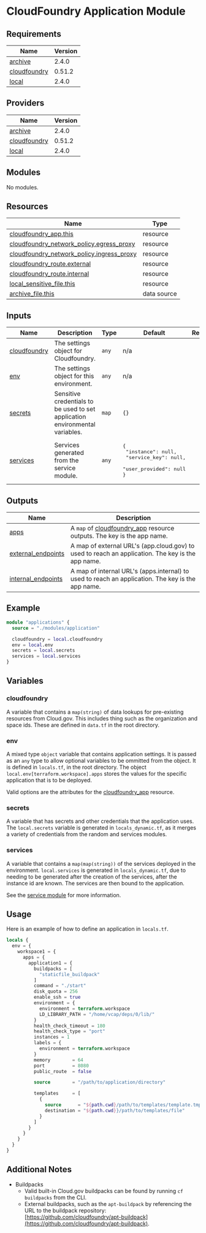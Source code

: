 <!-- BEGIN_TF_DOCS -->
# CloudFoundry Application Module

## Requirements

| Name | Version |
|------|---------|
| <a name="requirement_archive"></a> [archive](#requirement\_archive) | 2.4.0 |
| <a name="requirement_cloudfoundry"></a> [cloudfoundry](#requirement\_cloudfoundry) | 0.51.2 |
| <a name="requirement_local"></a> [local](#requirement\_local) | 2.4.0 |

## Providers

| Name | Version |
|------|---------|
| <a name="provider_archive"></a> [archive](#provider\_archive) | 2.4.0 |
| <a name="provider_cloudfoundry"></a> [cloudfoundry](#provider\_cloudfoundry) | 0.51.2 |
| <a name="provider_local"></a> [local](#provider\_local) | 2.4.0 |

## Modules

No modules.

## Resources

| Name | Type |
|------|------|
| [cloudfoundry_app.this](https://registry.terraform.io/providers/cloudfoundry-community/cloudfoundry/0.51.2/docs/resources/app) | resource |
| [cloudfoundry_network_policy.egress_proxy](https://registry.terraform.io/providers/cloudfoundry-community/cloudfoundry/0.51.2/docs/resources/network_policy) | resource |
| [cloudfoundry_network_policy.ingress_proxy](https://registry.terraform.io/providers/cloudfoundry-community/cloudfoundry/0.51.2/docs/resources/network_policy) | resource |
| [cloudfoundry_route.external](https://registry.terraform.io/providers/cloudfoundry-community/cloudfoundry/0.51.2/docs/resources/route) | resource |
| [cloudfoundry_route.internal](https://registry.terraform.io/providers/cloudfoundry-community/cloudfoundry/0.51.2/docs/resources/route) | resource |
| [local_sensitive_file.this](https://registry.terraform.io/providers/hashicorp/local/2.4.0/docs/resources/sensitive_file) | resource |
| [archive_file.this](https://registry.terraform.io/providers/hashicorp/archive/2.4.0/docs/data-sources/file) | data source |

## Inputs

| Name | Description | Type | Default | Required |
|------|-------------|------|---------|:--------:|
| <a name="input_cloudfoundry"></a> [cloudfoundry](#input\_cloudfoundry) | The settings object for Cloudfoundry. | `any` | n/a | yes |
| <a name="input_env"></a> [env](#input\_env) | The settings object for this environment. | `any` | n/a | yes |
| <a name="input_secrets"></a> [secrets](#input\_secrets) | Sensitive credentials to be used to set application environmental variables. | `map` | `{}` | no |
| <a name="input_services"></a> [services](#input\_services) | Services generated from the service module. | `any` | <pre>{<br>  "instance": null,<br>  "service_key": null,<br>  "user_provided": null<br>}</pre> | no |

## Outputs

| Name | Description |
|------|-------------|
| <a name="output_apps"></a> [apps](#output\_apps) | A `map` of [cloudfoundry\_app](https://registry.terraform.io/providers/cloudfoundry-community/cloudfoundry/latest/docs/resources/app) resource outputs. The key is the app name. |
| <a name="output_external_endpoints"></a> [external\_endpoints](#output\_external\_endpoints) | A map of external URL's (app.cloud.gov) to used to reach an application. The key is the app name. |
| <a name="output_internal_endpoints"></a> [internal\_endpoints](#output\_internal\_endpoints) | A map of internal URL's (apps.internal) to used to reach an application. The key is the app name. |

## Example

```terraform
module "applications" {
  source = "./modules/application"

  cloudfoundry = local.cloudfoundry
  env = local.env
  secrets = local.secrets
  services = local.services
}
```

## Variables

### cloudfoundry

A variable that contains a `map(string)` of data lookups for pre-existing resources from Cloud.gov. This includes thing such as the organization and space ids. These are defined in `data.tf` in the root directory.

### env

A mixed type `object` variable that contains application settings. It is passed as an `any` type to allow optional variables to be ommitted from the object. It is defined in `locals.tf`, in the root directory. The object `local.env[terraform.workspace].apps` stores the values for the specific application that is to be deployed.

Valid options are the attributes for the [cloudfoundry\_app](https://registry.terraform.io/providers/cloudfoundry-community/cloudfoundry/latest/docs/resources/app) resource.

### secrets

A variable that has secrets and other credentials that the application uses. The `local.secrets` variable is generated in `locals_dynamic.tf`, as it merges a variety of credentials from the random and services modules.

### services

A variable that contains a `map(map(string))` of the services deployed in the environment. `local.services` is generated in `locals_dynamic.tf`, due to needing to be generated after the creation of the services, after the instance id are known. The services are then bound to the application.

See the [service module](../service/readme.MD) for more information.

## Usage

Here is an example of how to define an application in `locals.tf`.

```terraform
locals {
  env = {
    workspace1 = {
      apps = {
        application1 = {
          buildpacks = [
            "staticfile_buildpack"
          ]
          command = "./start"
          disk_quota = 256
          enable_ssh = true
          environment = {
            environment = terraform.workspace
            LD_LIBRARY_PATH = "/home/vcap/deps/0/lib/"      
          }
          health_check_timeout = 180
          health_check_type = "port"
          instances = 1
          labels = {
            environment = terraform.workspace
          }
          memory        = 64
          port          = 8080
          public_route  = false

          source        = "/path/to/application/directory"

          templates     = [
            {
              source      = "${path.cwd}/path/to/templates/template.tmpl"
              destination = "${path.cwd}}/path/to/templates/file"
            }
          ]
        }
      }
    }
  }
}
```

## Additional Notes

- Buildpacks
    - Valid built-in Cloud.gov buildpacks can be found by running `cf buildpacks` from the CLI.
    - External buildpacks, such as the `apt-buildpack` by referencing the URL to the buildpack repository: [https://github.com/cloudfoundry/apt-buildpack](https://github.com/cloudfoundry/apt-buildpack).
<!-- END_TF_DOCS -->